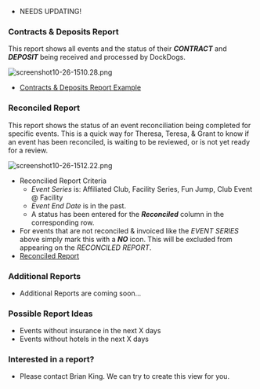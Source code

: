 * NEEDS UPDATING! 

### Contracts & Deposits Report

This report shows all events and the status of their **_CONTRACT_** and **_DEPOSIT_** being received and processed by DockDogs.

![screenshot10-26-1510.28.png](https://bitbucket.org/repo/ppdrXq/images/2842998056-screenshot10-26-1510.28.png)

* [Contracts & Deposits Report Example](https://docs.google.com/spreadsheets/d/1xHFebu4F-QAJVr_uh_Bt681-4HW-s4oOknq_eZmadHc/edit?usp=sharing)

### Reconciled Report

This report shows the status of an event reconciliation being completed for specific events. This is a quick way for Theresa, Teresa, & Grant to know if an event has been reconciled, is waiting to be reviewed, or is not yet ready for a review.

![screenshot10-26-1512.22.png](https://bitbucket.org/repo/ppdrXq/images/3809009345-screenshot10-26-1512.22.png)

* Reconcilied Report Criteria
	* _Event Series_ is: Affiliated Club, Facility Series, Fun Jump, Club Event @ Facility
	* _Event End Date_ is in the past.
	* A status has been entered for the **_Reconciled_** column in the corresponding row.
* For events that are not reconciled & invoiced like the _EVENT SERIES_ above simply mark this with a **_NO_** icon. This will be excluded from appearing on the _RECONCILED REPORT_.
* [Reconciled Report](https://app.smartsheet.com/b/publish?EQBCT=f531a5fbc3344d779076f634f392a811)

### Additional Reports

* Additional Reports are coming soon...

### Possible Report Ideas

* Events without insurance in the next X days
* Events without hotels in the next X days

### Interested in a report?

* Please contact Brian King. We can try to create this view for you.